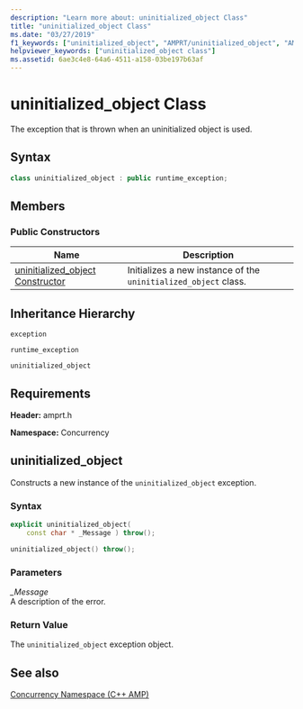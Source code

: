 ```yaml
---
description: "Learn more about: uninitialized_object Class"
title: "uninitialized_object Class"
ms.date: "03/27/2019"
f1_keywords: ["uninitialized_object", "AMPRT/uninitialized_object", "AMPRT/Concurrency::uninitialized_object"]
helpviewer_keywords: ["uninitialized_object class"]
ms.assetid: 6ae3c4e8-64a6-4511-a158-03be197b63af
---
```

# uninitialized_object Class

The exception that is thrown when an uninitialized object is used.

## Syntax

```cpp
class uninitialized_object : public runtime_exception;
```

## Members

### Public Constructors

|Name|Description|
|----------|-----------------|
|[uninitialized_object Constructor](#uninitialized_object)|Initializes a new instance of the `uninitialized_object` class.|

## Inheritance Hierarchy

`exception`

`runtime_exception`

`uninitialized_object`

## Requirements

**Header:** amprt.h

**Namespace:** Concurrency

## <a name="uninitialized_object"></a> uninitialized_object

Constructs a new instance of the `uninitialized_object` exception.

### Syntax

```cpp
explicit uninitialized_object(
    const char * _Message ) throw();

uninitialized_object() throw();
```

### Parameters

*_Message*<br/>
A description of the error.

### Return Value

The `uninitialized_object` exception object.

## See also

[Concurrency Namespace (C++ AMP)](concurrency-namespace-cpp-amp.md)
